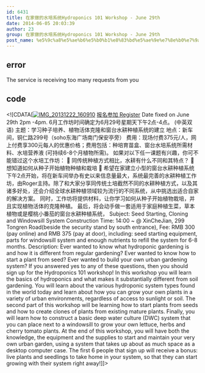 ```yaml
---
id: 6431
title: 在家做的水培系统Hydroponics 101 Workshop - June 29th
date: 2014-06-05 20:03:39
author: 23
group: 在家做的水培系统Hydroponics 101 Workshop - June 29th
post_name: %e5%9c%a8%e5%ae%b6%e5%b0%b1%e8%83%bd%e5%ae%9e%e7%8e%b0%e7%9a%84%e6%b0%b4%e8%80%95%e7%a7%8d%e6%a4%8d%ef%bc%88%e8%94%ac%e8%8f%9c%ef%bc%89%e7%b3%bb%e7%bb%9fhydroponics-101-weekend-workshop-%e4%b8%ad
---
```


## error
The service is receiving too many requests from you

## code
 <!\[CDATA\[[![IMG_20131222_160910](http://xinchejian.com/wp-content/uploads/2013/12/IMG_20131222_160910-225x300.jpg)](http://139.162.84.35/wp-content/uploads/2013/12/IMG%5F20131222%5F160910.jpg) [报名参加 Register](http://www.vasee.com/event/view.jsp?inid=ff80808145f542f001466bd35caa0c96 "报名参加")  Date fixed on June 29th 2pm -4pm. 6月工作坊时间确定为6月29号星期天下午2点-4点。 (中英双语) 主题：学习种子培养、植物活体克隆和窗台水耕种植系统的建立 地点：新车间，铜仁路299号（soho东海广场南门保安亭旁） 费用：现场付费375元/人，网上付费享300元每人的优惠价格；费用包括：种培育苗盒、窗台水培系统所需材料、水培营养液 (可持续6-8个月植物所需)。 如果对以下任一课题有兴趣，你可不能错过这个水培工作坊：  同传统种植方式相比，水耕有什么不同和其特点？  想知道如何从种子开始植物种植和栽培  希望在家建立小型的窗台水耕种植系统 下午2点开始，将在新车间举办有史以来信息量最大，系统最完善的水耕种植工作坊，由Roger主持。除了和大家分享同传统土培截然不同的水耕种植方式，以及其诸多好处，还会介绍全球水耕种植领域较为流行的不同系统，从中挑选出适合自家的解决方案。 同时，工作坊将提供材料，让你学习如何从种子开始植物栽培，并且实现植物活体的克隆种植。 最后，将会动手做一套适用于家庭种植生菜，草本植物或是樱桃小番茄的窗台水耕种植系统， Subject: Seed Starting, Cloning and Windowsill System Construction Time: 14:00 \~ @ XinCheJian, 299 Tongren Road(beside the security stand by south entrance), Fee: RMB 300 (pay online) and RMB 375 (pay at door), including: seed starting equipment, parts for windowsill system and enough nutrients to refill the system for 6-8 months. Description: Ever wanted to know what hydroponic gardening is and how it is different from regular gardening? Ever wanted to know how to start a plant from seed? Ever wanted to build your own urban gardening system? If you answered yes to any of these questions, then you should sign up for the Hydroponics 101 workshop! In this workshop you will learn the basics of hydroponics and what makes it substantially different from soil gardening. You will learn about the various hydroponic system types found in the world today and learn about how you can grow your own plants in a variety of urban environments, regardless of access to sunlight or soil. The second part of this workshop will be learning how to start plants from seeds and how to create clones of plants from existing mature plants. Finally, you will learn how to construct a basic deep water culture (DWC) system that you can place next to a windowsill to grow your own lettuce, herbs and cherry tomato plants. At the end of this workshop, you will have both the knowledge, the equipment and the supplies to start and maintain your very own urban garden, using a system that takes up about as much space as a desktop computer case. The first 6 people that sign up will receive a bonus: live plants and seedlings to take home in your system, so that they can start growing with their system right away!\]\]> 
